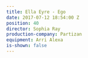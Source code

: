 ```yaml
---
title: Ella Eyre - Ego
date: 2017-07-12 18:54:00 Z
position: 40
director: Sophia Ray
production-company: Partizan
equipment: Arri Alexa
is-shown: false
---
```


